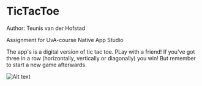 # TicTacToe

Author: Teunis van der Hofstad 

Assignment for UvA-course Native App Studio 


The app's is a digital version of tic tac toe. PLay with a friend! If you've got three in a row (horizontally, vertically or diagonally) you win! But remember to start a new game afterwards. 

![Alt text]()
